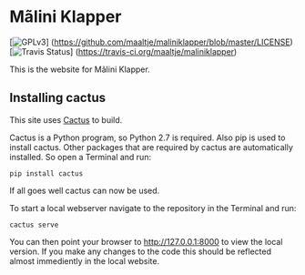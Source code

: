 Mãlini Klapper
==============

[![GPLv3](http://img.shields.io/badge/license-GPLv3-blue.png)]
(https://github.com/maaltje/maliniklapper/blob/master/LICENSE)
[![Travis Status](http://img.shields.io/travis/maaltje/maliniklapper/master.png)]
(https://travis-ci.org/maaltje/maliniklapper)

This is the website for Mãlini Klapper.


Installing cactus
-----------------

This site uses [Cactus](https://github.com/eudicots/Cactus/) to build.

Cactus is a Python program, so Python 2.7 is required.
Also pip is used to install cactus.
Other packages that are required by cactus are automatically installed.
So open a Terminal and run:

    pip install cactus

If all goes well cactus can now be used.

To start a local webserver navigate to the repository in the Terminal
and run:

    cactus serve

You can then point your browser to http://127.0.0.1:8000 to view the
local version. If you make any changes to the code this should be
reflected almost immediently in the local website.
